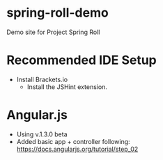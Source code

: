 spring-roll-demo
================

Demo site for Project Spring Roll

Recommended IDE Setup
=====================
 - Install Brackets.io
    - Install the JSHint extension.

Angular.js
==========
 - Using v.1.3.0 beta
 - Added basic app + controller following: https://docs.angularjs.org/tutorial/step_02